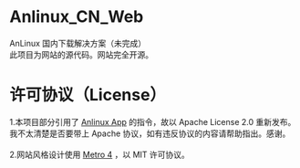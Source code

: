 # Anlinux_CN_Web
AnLinux 国内下载解决方案（未完成）<br>
此项目为网站的源代码。网站完全开源。
# 许可协议（License）
1.本项目部分引用了 [Anlinux App](https://github.com/EXALAB/AnLinux-App) 的指令，故以 Apache License 2.0 重新发布。我不太清楚是否要带上 Apache 协议，如有违反协议的内容请帮助指出。感谢。
<br><br>
2.网站风格设计使用 [Metro 4](https://github.com/olton/Metro-UI-CSS) ，以 MIT 许可协议。

